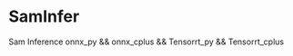 # SamInfer
Sam Inference onnx_py &amp;&amp; onnx_cplus &amp;&amp; Tensorrt_py &amp;&amp; Tensorrt_cplus
